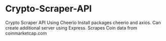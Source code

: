 # Crypto-Scraper-API
Crypto Scraper API Using Cheerio
Install packages cheerio and axios. Can create additional server using Express.
Scrapes Coin data from coinmarketcap.com
